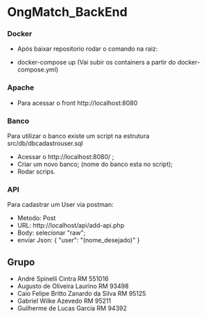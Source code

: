 # OngMatch_BackEnd

### Docker

- Após baixar repositorio rodar o comando na raiz:

- docker-compose up (Vai subir os containers a partir do docker-compose.yml)

### Apache

- Para acessar o front http://localhost:8080

### Banco
Para utilizar o banco existe um script na estrutura src/db/dbcadastrouser.sql

- Acessar o http://localhost:8080/ ;
- Criar um novo banco; (nome do banco esta no script);
- Rodar scrips.

### API

Para cadastrar um User via postman:
- Metodo: Post
- URL: http://localhost/api/add-api.php
- Body: selecionar "raw";
- enviar Json:
{
    "user": "(nome_desejado)"
}


## Grupo

- André Spinelli Cintra RM 551016
- Augusto de Oliveira Laurino RM 93498
- Caio Felipe Britto Zanardo da Silva RM 95125
- Gabriel Wilke Azevedo RM 95211
- Guilherme de Lucas Garcia RM 94392
